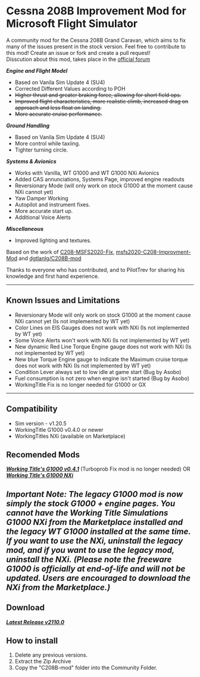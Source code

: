 # Cessna 208B Improvement Mod for Microsoft Flight Simulator

A community mod for the Cessna 208B Grand Caravan, which aims to fix many of the issues present in the stock version.
Feel free to contribute to this mod! Create an issue or fork and create a pull request!  
Disscution about this mod, takes place in the [official forum](https://forums.flightsimulator.com/t/c208b-grand-caravan-ex-mods-general/322172?u=magrainaone)

***Engine and Flight Model***  
- Based on Vanila Sim Update 4 (SU4)
- Corrected Different Values according to POH
- ~~Higher thrust and greater braking force, allowing for short field ops.~~  
- ~~Improved flight characteristics, more realistic climb, increased drag on approach and less float on landing.~~  
- ~~More accurate cruise performance.~~

***Ground Handling***
- Based on Vanila Sim Update 4 (SU4)
- More control while taxiing.
- Tighter turning circle. 

***Systems & Avionics***  
- Works with Vanilla, WT G1000 and WT G1000 NXi Avionics
- Added CAS annunciations, Systems Page, improved engine readouts
- Reversionary Mode (will only work on stock G1000 at the moment cause NXi cannot yet)
- Yaw Damper Working
- Autopilot and instrument fixes.  
- More accurate start up.
- Additional Voice Alerts

***Miscellaneous***  
- Improved lighting and textures.

Based on the work of [C208-MSFS2020-Fix](https://github.com/Exp232/C208-MSFS2020-Fix), [msfs2020-C208-Improvment-Mod](https://github.com/SheepCreativeSoftware/msfs2020-C208-Improvment-Mod) and [dgtlanlg/C208B-mod](https://github.com/dgtlanlg/C208B-mod)

Thanks to everyone who has contributed, and to PilotTrev for sharing his knowledge and first hand experience.

----

## Known Issues and Limitations

- Reversionary Mode will only work on stock G1000 at the moment cause NXi cannot yet (Is not implemented by WT yet)
- Color Lines on EIS Gauges does not work with NXi (Is not implemented by WT yet)
- Some Voice Alerts won't work with NXi (Is not implemented by WT yet)
- New dynamic Red Line Torque Engine gauge does not work with NXi (Is not implemented by WT yet)
- New blue Torque Engine gauge to indicate the Maximum cruise torque does not work with NXi (Is not implemented by WT yet)
- Condition Lever always set to low idle at game start (Bug by Asobo)
- Fuel consumption is not zero when engine isn't started (Bug by Asobo)
- WorkingTitle Fix is no longer needed for G1000 or GX

----

## Compatibility

- Sim version - v1.20.5  
- WorkingTitle G1000 v0.4.0 or newer 
- WorkingTitles NXi (available on Marketplace)

## Recomended Mods

***[Working Title's G1000 v0.4.1](https://github.com/Working-Title-MSFS-Mods/fspackages/releases/tag/g1000-v0.4.1)*** (Turboprob Fix mod is no longer needed)
OR ***[Working Title's G1000 NXi](https://www.workingtitle.aero/packages/nxi/)***
  
_Important Note: The legacy G1000 mod is now simply the stock G1000 + engine pages. You cannot have the Working Title Simulations G1000 NXi from the Marketplace installed and the legacy WT G1000 installed at the same time. If you want to use the NXi, uninstall the legacy mod, and if you want to use the legacy mod, uninstall the NXi._
_(Please note the freeware G1000 is officially at end-of-life and will not be updated.  Users are encouraged to download the NXi from the Marketplace.)_
----

## Download

***[Latest Release v2110.0](https://github.com/SheepCreativeSoftware/msfs2020-C208-Improvment-Mod/releases/latest)***

## How to install

1. Delete any previous versions.
2. Extract the Zip Archive
3. Copy the "C208B-mod" folder into the Community Folder.
